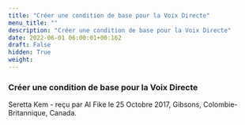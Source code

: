 ```yaml
---
title: "Créer une condition de base pour la Voix Directe"
menu_title: ""
description: "Créer une condition de base pour la Voix Directe"
date: 2022-06-01 06:00:01+00:162
draft: False
hidden: True
weight:
---
```

### Créer une condition de base pour la Voix Directe

Seretta Kem - reçu par Al Fike le 25 Octobre 2017, Gibsons, Colombie-Britannique, Canada.



